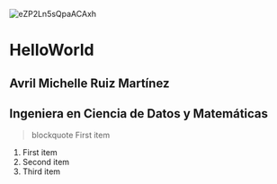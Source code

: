 ![eZP2Ln5sQpaACAxh](https://user-images.githubusercontent.com/88905371/143924357-13206087-0d94-4565-8092-e97bcf5b1599.jpg)
# HelloWorld

## Avril Michelle Ruiz Martínez

## Ingeniera en Ciencia de Datos y Matemáticas


> blockquote
> First item

1. First item
2. Second item
3. Third item
